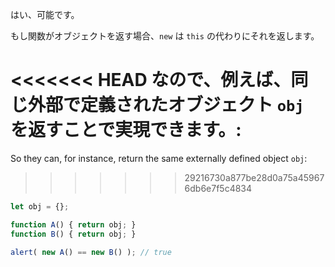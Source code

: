 はい、可能です。

もし関数がオブジェクトを返す場合、`new` は `this` の代わりにそれを返します。

<<<<<<< HEAD
なので、例えば、同じ外部で定義されたオブジェクト `obj` を返すことで実現できます。:
=======
So they can, for instance, return the same externally defined object `obj`:
>>>>>>> 29216730a877be28d0a75a459676db6e7f5c4834

```js run no-beautify
let obj = {};

function A() { return obj; }
function B() { return obj; }

alert( new A() == new B() ); // true
```
